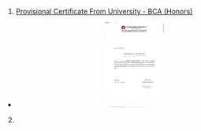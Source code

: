 1) [Provisional Certificate From University - BCA (Honors)](https://raw.githubusercontent.com/SoumyaK4/Important-Docs/main/Certificates/Provisional%20Certificate%20University%20-%20BCA%20(H).jpg)
- <center><img width= 25% src="https://raw.githubusercontent.com/SoumyaK4/Important-Docs/main/Certificates/Provisional%20Certificate%20University%20-%20BCA%20(H).jpg"></center>

2)  
